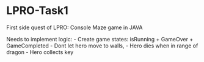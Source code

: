 # LPRO-Task1
First side quest of LPRO: Console Maze game in JAVA

Needs to implement logic:
	- Create game states: isRunning + GameOver + GameCompleted
	- Dont let hero move to walls,
	- Hero dies when in range of dragon
	- Hero collects key
